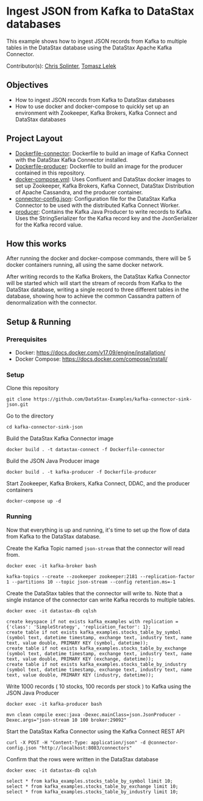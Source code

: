 # Ingest JSON from Kafka to DataStax databases
This example shows how to ingest JSON records from Kafka to multiple tables in the DataStax database using the DataStax Apache Kafka Connector. 

Contributor(s): [Chris Splinter](https://github.com/csplinter), [Tomasz Lelek](https://github.com/tomekl007)

## Objectives
- How to ingest JSON records from Kafka to DataStax databases
- How to use docker and docker-compose to quickly set up an environment with Zookeeper, Kafka Brokers, Kafka Connect and DataStax databases

## Project Layout
- [Dockerfile-connector](Dockerfile-connector): Dockerfile to build an image of Kafka Connect with the DataStax Kafka Connector installed.
- [Dockerfile-producer](Dockerfile-producer): Dockerfile to build an image for the producer contained in this repository.
- [docker-compose.yml](docker-compose.yml): Uses Confluent and DataStax docker images to set up Zookeeper, Kafka Brokers, Kafka Connect, DataStax Distribution of Apache Cassandra, and the producer container.
- [connector-config.json](connector-config.json): Configuration file for the DataStax Kafka Connector to be used with the distributed Kafka Connect Worker.
- [producer](producer/): Contains the Kafka Java Producer to write records to Kafka. Uses the StringSerializer for the Kafka record key and the JsonSerializer for the Kafka record value.

## How this works
After running the docker and docker-compose commands, there will be 5 docker containers running, all using the same docker network.

After writing records to the Kafka Brokers, the DataStax Kafka Connector will be started which will start the stream of records from Kafka to the DataStax database, writing a single record to three different tables in the database, showing how to achieve the common Cassandra pattern of denormalization with the connector.

## Setup & Running
### Prerequisites
- Docker: https://docs.docker.com/v17.09/engine/installation/
- Docker Compose: https://docs.docker.com/compose/install/

### Setup
Clone this repository
```
git clone https://github.com/DataStax-Examples/kafka-connector-sink-json.git
```

Go to the directory
```
cd kafka-connector-sink-json
```

Build the DataStax Kafka Connector image
```
docker build . -t datastax-connect -f Dockerfile-connector
```

Build the JSON Java Producer image
```
docker build . -t kafka-producer -f Dockerfile-producer
```

Start Zookeeper, Kafka Brokers, Kafka Connect, DDAC, and the producer containers
```
docker-compose up -d
```

### Running
Now that everything is up and running, it's time to set up the flow of data from Kafka to the DataStax database.

Create the Kafka Topic named `json-stream` that the connector will read from.
```
docker exec -it kafka-broker bash
```
```
kafka-topics --create --zookeeper zookeeper:2181 --replication-factor 1 --partitions 10 --topic json-stream --config retention.ms=-1
```

Create the DataStax tables that the connector will write to. Note that a single instance of the connector can write Kafka records to multiple tables.
```
docker exec -it datastax-db cqlsh
```
```
create keyspace if not exists kafka_examples with replication = {'class': 'SimpleStrategy', 'replication_factor': 1};
create table if not exists kafka_examples.stocks_table_by_symbol (symbol text, datetime timestamp, exchange text, industry text, name text, value double, PRIMARY KEY (symbol, datetime));
create table if not exists kafka_examples.stocks_table_by_exchange (symbol text, datetime timestamp, exchange text, industry text, name text, value double, PRIMARY KEY (exchange, datetime));
create table if not exists kafka_examples.stocks_table_by_industry (symbol text, datetime timestamp, exchange text, industry text, name text, value double, PRIMARY KEY (industry, datetime));
```

Write 1000 records ( 10 stocks, 100 records per stock ) to Kafka using the JSON Java Producer
```
docker exec -it kafka-producer bash
```
```
mvn clean compile exec:java -Dexec.mainClass=json.JsonProducer -Dexec.args="json-stream 10 100 broker:29092"
```

Start the DataStax Kafka Connector using the Kafka Connect REST API
```
curl -X POST -H "Content-Type: application/json" -d @connector-config.json "http://localhost:8083/connectors"
```

Confirm that the rows were written in the DataStax database
```
docker exec -it datastax-db cqlsh
```
```
select * from kafka_examples.stocks_table_by_symbol limit 10;
select * from kafka_examples.stocks_table_by_exchange limit 10;
select * from kafka_examples.stocks_table_by_industry limit 10;
```
